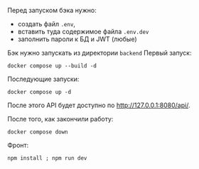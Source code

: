 Перед запуском бэка нужно:
- создать файл `.env`,
- вставить туда содержимое файла `.env.dev`
- заполнить пароли к БД и JWT (любые)

Бэк нужно запускать из директории `backend`
Первый запуск:
```shell
docker compose up --build -d
```

Последующие запуски:
```shell
docker compose up -d
```

После этого API будет доступно по http://127.0.0.1:8080/api/.

После того, как закончили работу:
```shell
docker compose down
```

Фронт:
```shell
npm install ; npm run dev
```